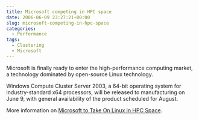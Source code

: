```yaml
---
title: Microsoft competing in HPC space
date: 2006-06-09 23:27:21+00:00
slug: microsoft-competing-in-hpc-space
categories:
  - Performance
tags:
  - Clustering
  - Microsoft
---
```


Microsoft is finally ready to enter the high-performance computing market, a technology dominated by open-source Linux technology.

Windows Compute Cluster Server 2003, a 64-bit operating system for industry-standard x64 processors, will be released to manufacturing on June 9, with general availability of the product scheduled for August.

More information on [Microsoft to Take On Linux in HPC Space](http://www.eweek.com/c/a/Windows/Microsoft-to-Take-On-Linux-in-HPC-Space/).
